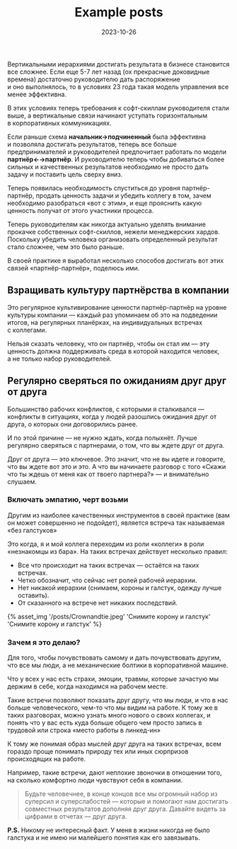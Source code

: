 ﻿---
layout: post
title: Example posts
desc: Post Description Test
date: 2023-10-26
url: example-post
cover: "horizontal-mgmt-OG.png"
permalink: "/posts/{{ url | slug }}/"
tags:
- Управление
---
Вертикальными иерархиями достигать результата в бизнесе становится все сложнее. Если еще 5-7 лет назад (ох прекрасные доковидные времена) достаточно руководителю дать распоряжение и оно выполнялось, то в условиях 23 года такая модель управления все менее эффективна.

В этих условиях теперь требования к софт-скиллам руководителя стали выше, а вертикальные связи начинают уступать горизонтальным в корпоративных коммуникациях.

Если раньше схема **начальник→подчиненный** была эффективна и позволяла достигать результатов, теперь все больше предпринимателей и руководителей предпочитает работать по модели **партнёр←→партнёр**. И руководителю теперь чтобы добиваться более сильных и качественных результатов необходимо не просто дать задачу и поставить цель сверху вниз.

Теперь появилась необходимость спуститься до уровня партнёр-партнёр, продать ценность задачи и убедить коллегу в том, зачем необходимо разобраться «вот с этим», и еще прояснить какую ценность получат от этого участники процесса.

Теперь руководителям как никогда актуально уделять внимание прокачке собственных софт-скиллов, нежели менеджерских хардов. Поскольку убедить человека организовать определенный результат стало сложнее, чем это было раньше.

В своей практике я выработал несколько способов достигать вот этих связей «партнёр-партнёр», поделюсь ими.

## Взращивать культуру партнёрства в компании

Это регулярное культивирование ценности партнёр-партнёр на уровне культуры компании — каждый раз упоминаем об это на подведении итогов, на регулярных планёрках, на индивидуальных встречах с коллегами.

Нельзя сказать человеку, что он партнёр, чтобы он стал им — эту ценность должна поддерживать среда в которой находится человек, а не только набор руководителей.

## Регулярно сверяться по ожиданиям друг друг от друга

Большинство рабочих конфликтов, с которыми я сталкивался — конфликты в ситуациях, когда у людей разошлись ожидания друг от друга, о которых они договорились ранее.

И по этой причине — не нужно ждать, когда полыхнёт. Лучше регулярно сверяться с партнерами, о том, что вы ждете друг от друга.

Друг от друга — это ключевое. Это значит, что не вы идете и говорите, что вы ждете вот это и это. А что вы начинаете разговор с того «Скажи что ты ждешь от меня как от твоего партнера?» — и внимательно слушаем.

### Включать эмпатию, черт возьми

Другим из наиболее качественных инструментов в своей практике (вам он может совершенно не подойдет), является встреча так называемая «без галстуков»

Это когда, я и мой коллега переходим из роли «коллеги» в роли «незнакомцы из бара». На таких встречах действует несколько правил:
- Все что происходит на таких встречах — остаётся на таких встречах.
- Четко обозначит, что сейчас нет ролей рабочей иерархии.
- Нет никакой иерархии (снимаем, короны и галстук, одежду лучше оставить).
- От сказанного на встрече нет никаких последствий.

{% asset_img '/posts/Crownandtie.jpeg' 'Снимите корону и галстук' 'Снимите корону и галстук' %}

### Зачем я это делаю? 

Для того, чтобы почувствовать самому и дать почувствовать другим, что все мы люди, а не механические болтики в корпоративной машине.

Что у всех у нас есть страхи, эмоции, травмы, которые зачастую мы держим в себе, когда находимся на рабочем месте.

Такие встречи позволяют показать друг другу, что мы люди, и что в нас больше человеческого, чем-то что мы видим на работе. К тому же в таких разговорах, можно узнать много нового о своих коллегах, и понять что у вас есть куда больше общего чем просто запись в трудовой или строка «место работы в линкед-ин»

К тому же понимая образ мыслей друг друга на таких встречах, всем гораздо проще понимать природу тех или иных сюрпризов происходящих на работе.

Например, такие встречи, дают неплохие звоночки в отношении того, на сколько комфортно люди чувствуют себя в компании.

> Будьте человечнее, в конце концов все мы огромный набор из суперсил и суперслабостей — которые и помогают нам достигать совместных результатов дополняя друг друга. Давайте видеть за цифрами в отчетах — друг друга.

**P.S.** Никому не интересный факт. У меня в жизни никогда не было галстука и не имею ни малейшего понятия как его завязывать.